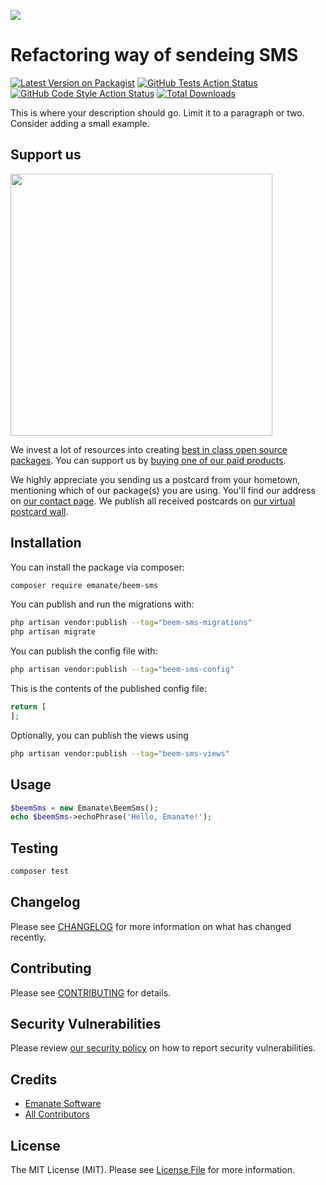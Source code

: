 
[<img src="https://github-ads.s3.eu-central-1.amazonaws.com/support-ukraine.svg?t=1" />](https://supportukrainenow.org)

# Refactoring way of sendeing SMS

[![Latest Version on Packagist](https://img.shields.io/packagist/v/emanate/beem-sms.svg?style=flat-square)](https://packagist.org/packages/emanate/beem-sms)
[![GitHub Tests Action Status](https://img.shields.io/github/workflow/status/emanate/beem-sms/run-tests?label=tests)](https://github.com/emanate/beem-sms/actions?query=workflow%3Arun-tests+branch%3Amain)
[![GitHub Code Style Action Status](https://img.shields.io/github/workflow/status/emanate/beem-sms/Check%20&%20fix%20styling?label=code%20style)](https://github.com/emanate/beem-sms/actions?query=workflow%3A"Check+%26+fix+styling"+branch%3Amain)
[![Total Downloads](https://img.shields.io/packagist/dt/emanate/beem-sms.svg?style=flat-square)](https://packagist.org/packages/emanate/beem-sms)

This is where your description should go. Limit it to a paragraph or two. Consider adding a small example.

## Support us

[<img src="https://github-ads.s3.eu-central-1.amazonaws.com/beem-sms.jpg?t=1" width="419px" />](https://spatie.be/github-ad-click/beem-sms)

We invest a lot of resources into creating [best in class open source packages](https://spatie.be/open-source). You can support us by [buying one of our paid products](https://spatie.be/open-source/support-us).

We highly appreciate you sending us a postcard from your hometown, mentioning which of our package(s) you are using. You'll find our address on [our contact page](https://spatie.be/about-us). We publish all received postcards on [our virtual postcard wall](https://spatie.be/open-source/postcards).

## Installation

You can install the package via composer:

```bash
composer require emanate/beem-sms
```

You can publish and run the migrations with:

```bash
php artisan vendor:publish --tag="beem-sms-migrations"
php artisan migrate
```

You can publish the config file with:

```bash
php artisan vendor:publish --tag="beem-sms-config"
```

This is the contents of the published config file:

```php
return [
];
```

Optionally, you can publish the views using

```bash
php artisan vendor:publish --tag="beem-sms-views"
```

## Usage

```php
$beemSms = new Emanate\BeemSms();
echo $beemSms->echoPhrase('Hello, Emanate!');
```

## Testing

```bash
composer test
```

## Changelog

Please see [CHANGELOG](CHANGELOG.md) for more information on what has changed recently.

## Contributing

Please see [CONTRIBUTING](https://github.com/spatie/.github/blob/main/CONTRIBUTING.md) for details.

## Security Vulnerabilities

Please review [our security policy](../../security/policy) on how to report security vulnerabilities.

## Credits

- [Emanate Software](https://github.com/wao1ook)
- [All Contributors](../../contributors)

## License

The MIT License (MIT). Please see [License File](LICENSE.md) for more information.
